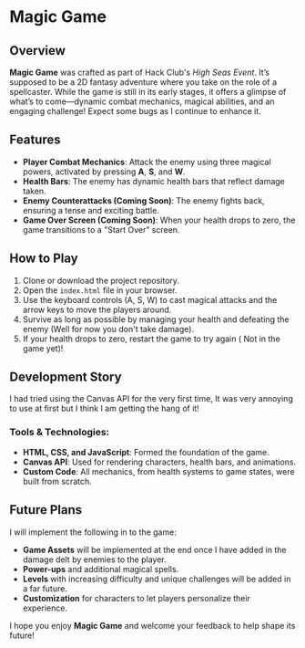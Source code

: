 # Magic Game

## Overview  
**Magic Game** was crafted as part of Hack Club's *High Seas Event*. It’s supposed to be a 2D fantasy adventure where you take on the role of a spellcaster. While the game is still in its early stages, it offers a glimpse of what’s to come—dynamic combat mechanics, magical abilities, and an engaging challenge! Expect some bugs as I continue to enhance it.

## Features  
- **Player Combat Mechanics**: Attack the enemy using three magical powers, activated by pressing **A**, **S**, and **W**.  
- **Health Bars**: The enemy has dynamic health bars that reflect damage taken.  
- **Enemy Counterattacks (Coming Soon)**: The enemy fights back, ensuring a tense and exciting battle.  
- **Game Over Screen (Coming Soon)**: When your health drops to zero, the game transitions to a "Start Over" screen.  


## How to Play  
1. Clone or download the project repository.  
2. Open the `index.html` file in your browser.  
3. Use the keyboard controls (A, S, W) to cast magical attacks and the arrow keys to move the players around.  
4. Survive as long as possible by managing your health and defeating the enemy (Well for now you don't take damage).  
5. If your health drops to zero, restart the game to try again ( Not in the game yet)!

## Development Story  
I had tried using the Canvas API for the very first time, It was very annoying to use at first but I think I am getting the hang of it!

### Tools & Technologies:  
- **HTML, CSS, and JavaScript**: Formed the foundation of the game.  
- **Canvas API**: Used for rendering characters, health bars, and animations.  
- **Custom Code**: All mechanics, from health systems to game states, were built from scratch.  

## Future Plans  
I will implement the following in to the game:  
- **Game Assets** will be implemented at the end once I have added in the damage delt by enemies to the player.  
- **Power-ups** and additional magical spells.  
- **Levels** with increasing difficulty and unique challenges will be added in a far future.  
- **Customization** for characters to let players personalize their experience.

I hope you enjoy **Magic Game** and welcome your feedback to help shape its future!

